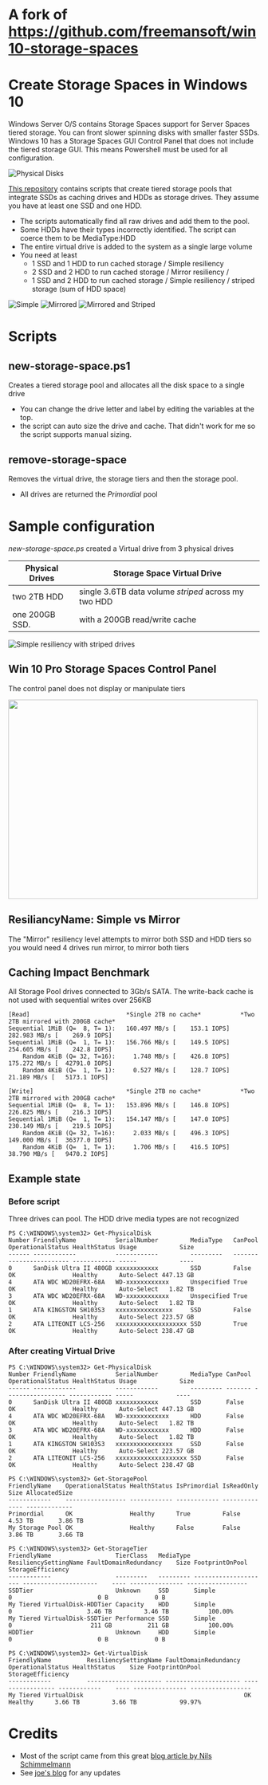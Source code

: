 # A fork of https://github.com/freemansoft/win10-storage-spaces

# Create Storage Spaces in Windows 10
Windows Server O/S contains Storage Spaces support for Server Spaces tiered storage. 
You can front slower spinning disks with smaller faster SSDs. 
Windows 10 has a Storage Spaces GUI Control Panel that does not include the tiered storage GUI. 
This means Powershell must be used for all configuration.

![Physical Disks](./images_folder/physical-disks.png)

[This repository](https://github.com/freemansoft/win10-storage-spaces) contains scripts that create tiered storage pools that integrate SSDs as caching drives and HDDs as storage drives. They assume you have at least one SSD and one HDD.

* The scripts automatically find all raw drives and add them to the pool.  
* Some HDDs have their types incorrectly identified.  The script can coerce them to be MediaType:HDD
* The entire virtual drive is added to the system as a single large volume
* You need at least 
  * 1 SSD and 1 HDD to run cached storage / Simple resiliency
  * 2 SSD and 2 HDD to run cached storage / Mirror resiliency / 
  * 1 SSD and 2 HDD to run cached storage / Simple resiliency / striped storage (sum of HDD space)

![Simple](./images_folder/simple.png) ![Mirrored](./images_folder/mirror-simple.png) ![Mirrored and Striped](./images_folder/mirror-stripe.png)

# Scripts 
## new-storage-space.ps1
Creates a tiered storage pool and allocates all the disk space to a single drive
* You can change the drive letter and label by editing the variables at the top.
* the script can auto size the drive and cache.  That didn't work for me so the script supports manual sizing.

## remove-storage-space
Removes the virtual drive, the storage tiers and then the storage pool.
* All drives are returned the _Primordial_ pool

# Sample configuration
*new-storage-space.ps* created a Virtual drive from 3 physical drives

| Physical Drives | Storage Space Virtual Drive|
|-----------------|-----------------------------|
| two 2TB HDD     | single 3.6TB data volume _striped_ across my two HDD |
| one 200GB SSD.  | with a 200GB read/write cache |

![Simple resiliency with striped drives](./images_folder/stripe-simple.png) 

## Win 10 Pro Storage Spaces Control Panel
The control panel does not display or manipulate tiers

<img src="./images_folder/storage-spaces-cp.png" width="500" height="400" />


## ResiliancyName: Simple vs Mirror
The "Mirror" resiliency level attempts to mirror both SSD and HDD tiers so you would need 4 drives run mirror, to mirror both tiers

## Caching Impact Benchmark
All Storage Pool drives connected to 3Gb/s SATA.  The write-back cache is not used with sequential writes over 256KB

```
[Read]                           *Single 2TB no cache*           *Two 2TB mirrored with 200GB cache*
Sequential 1MiB (Q=  8, T= 1):   160.497 MB/s [    153.1 IOPS]   282.983 MB/s [    269.9 IOPS]
Sequential 1MiB (Q=  1, T= 1):   156.766 MB/s [    149.5 IOPS]   254.605 MB/s [    242.8 IOPS]
    Random 4KiB (Q= 32, T=16):     1.748 MB/s [    426.8 IOPS]   175.272 MB/s [  42791.0 IOPS]
    Random 4KiB (Q=  1, T= 1):     0.527 MB/s [    128.7 IOPS]    21.189 MB/s [   5173.1 IOPS]

[Write]                          *Single 2TB no cache*           *Two 2TB mirrored with 200GB cache*
Sequential 1MiB (Q=  8, T= 1):   153.896 MB/s [    146.8 IOPS]   226.825 MB/s [    216.3 IOPS]
Sequential 1MiB (Q=  1, T= 1):   154.147 MB/s [    147.0 IOPS]   230.149 MB/s [    219.5 IOPS]
    Random 4KiB (Q= 32, T=16):     2.033 MB/s [    496.3 IOPS]   149.000 MB/s [  36377.0 IOPS]
    Random 4KiB (Q=  1, T= 1):     1.706 MB/s [    416.5 IOPS]    38.790 MB/s [   9470.2 IOPS]

```

## Example state 
### Before script
Three drives can pool.  The HDD drive media types are not recognized
```
PS C:\WINDOWS\system32> Get-PhysicalDisk
Number FriendlyName           SerialNumber         MediaType   CanPool OperationalStatus HealthStatus Usage            Size
------ ------------           ------------         ---------   ------- ----------------- ------------ -----            ----
0      SanDisk Ultra II 480GB xxxxxxxxxxxx         SSD         False   OK                Healthy      Auto-Select 447.13 GB
4      ATA WDC WD20EFRX-68A   WD-xxxxxxxxxxxx      Unspecified True    OK                Healthy      Auto-Select   1.82 TB
3      ATA WDC WD20EFRX-68A   WD-xxxxxxxxxxxx      Unspecified True    OK                Healthy      Auto-Select   1.82 TB
1      ATA KINGSTON SH103S3   xxxxxxxxxxxxxxxx     SSD         False   OK                Healthy      Auto-Select 223.57 GB
2      ATA LITEONIT LCS-256   xxxxxxxxxxxxxxxxxxxx SSD         True    OK                Healthy      Auto-Select 238.47 GB
```

### After creating Virtual Drive
```
PS C:\WINDOWS\system32> Get-PhysicalDisk
Number FriendlyName           SerialNumber         MediaType CanPool OperationalStatus HealthStatus Usage            Size
------ ------------           ------------         --------- ------- ----------------- ------------ -----            ----
0      SanDisk Ultra II 480GB xxxxxxxxxxxx         SSD       False   OK                Healthy      Auto-Select 447.13 GB
4      ATA WDC WD20EFRX-68A   WD-xxxxxxxxxxxx      HDD       False   OK                Healthy      Auto-Select   1.82 TB
3      ATA WDC WD20EFRX-68A   WD-xxxxxxxxxxxx      HDD       False   OK                Healthy      Auto-Select   1.82 TB
1      ATA KINGSTON SH103S3   xxxxxxxxxxxxxxxx     SSD       False   OK                Healthy      Auto-Select 223.57 GB
2      ATA LITEONIT LCS-256   xxxxxxxxxxxxxxxxxxxx SSD       False   OK                Healthy      Auto-Select 238.47 GB

PS C:\WINDOWS\system32> Get-StoragePool
FriendlyName    OperationalStatus HealthStatus IsPrimordial IsReadOnly    Size AllocatedSize
------------    ----------------- ------------ ------------ ----------    ---- -------------
Primordial      OK                Healthy      True         False      4.53 TB       3.86 TB
My Storage Pool OK                Healthy      False        False      3.86 TB       3.66 TB

PS C:\WINDOWS\system32> Get-StorageTier
FriendlyName                  TierClass   MediaType ResiliencySettingName FaultDomainRedundancy    Size FootprintOnPool StorageEfficiency
------------                  ---------   --------- --------------------- ---------------------    ---- --------------- -----------------
SSDTier                       Unknown     SSD       Simple                0                        0 B             0 B
My Tiered VirtualDisk-HDDTier Capacity    HDD       Simple                0                     3.46 TB         3.46 TB           100.00%
My Tiered VirtualDisk-SSDTier Performance SSD       Simple                0                      211 GB          211 GB           100.00%
HDDTier                       Unknown     HDD       Simple                0                        0 B             0 B

PS C:\WINDOWS\system32> Get-VirtualDisk
FriendlyName          ResiliencySettingName FaultDomainRedundancy OperationalStatus HealthStatus    Size FootprintOnPool StorageEfficiency
------------          --------------------- --------------------- ----------------- ------------    ---- --------------- -----------------
My Tiered VirtualDisk                                             OK                Healthy      3.66 TB         3.66 TB            99.97%
```

# Credits
* Most of the script came from this great [blog article by Nils Schimmelmann](https://nils.schimmelmann.us/post/153541254987/intel-smart-response-technology-vs-windows-10)
* See [joe's blog](https://joe.blog.freemansoft.com) for any updates
